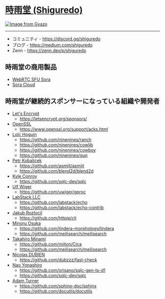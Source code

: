 # [時雨堂 (Shiguredo) ](https://shiguredo.jp/)

[![Image from Gyazo](https://i.gyazo.com/a797ca26734a866ceb8d1928673e2c47.jpg)](https://gyazo.com/a797ca26734a866ceb8d1928673e2c47)

---

- コミュニティ - https://discord.gg/shiguredo
- ブログ - https://medium.com/shiguredo
- Zenn - https://zenn.dev/p/shiguredo

## 時雨堂の商用製品

- [WebRTC SFU Sora](https://sora.shiguredo.jp/)
- [Sora Cloud](https://sora-cloud.shiguredo.jp/)

## 時雨堂が継続的スポンサーになっている組織や開発者

- [Let's Encrypt](https://letsencrypt.org/)
    - https://letsencrypt.org/sponsors/
- [OpenSSL](https://www.openssl.org/)
    - https://www.openssl.org/support/acks.html
- [Loïc Hoguin](https://github.com/essen)
    - https://github.com/ninenines/ranch
    - https://github.com/ninenines/cowlib
    - https://github.com/ninenines/cowboy
    - https://github.com/ninenines/gun
- [Petr Kobalicek](https://github.com/kobalicek)
    - https://github.com/asmjit/asmjit
    - https://github.com/blend2d/blend2d
- [Kyle Conroy](https://github.com/kyleconroy)
    - https://github.com/sqlc-dev/sqlc
- [Ulf Wiger](https://github.com/uwiger)
    - https://github.com/uwiger/gproc
- [LabStack LLC](https://github.com/labstack)
    - https://github.com/labstack/echo
    - https://github.com/labstack/echo-contrib
- [Jakub Roztocil](https://github.com/jkbrzt)
    - https://github.com/httpie/cli
- [Minoru Osuka](https://github.com/mosuka)
    - https://github.com/lindera-morphology/lindera
    - https://github.com/meilisearch/meilisearch
- [Takahiro Minami](https://github.com/miiton)
    - https://github.com/miiton/Cica
    - https://github.com/meilisearch/meilisearch
- [Nicolas DUBIEN](https://github.com/dubzzz)
    - https://github.com/dubzzz/fast-check
- [Nao Yonashiro](https://github.com/orisano)
    - https://github.com/orisano/sqlc-gen-ts-d1
    - https://github.com/sqlc-dev/sqlc
- [Adam Turner](https://github.com/AA-Turner)
    - https://github.com/sphinx-doc/sphinx
    - https://github.com/docutils/docutils
